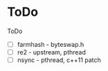 # ToDo
ToDo
- [ ] farmhash - byteswap.h
- [ ] re2 - upstream, pthread
- [ ] nsync - pthread, c++11 patch
